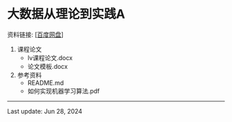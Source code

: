 # 大数据从理论到实践A
资料链接: [[百度网盘](https://pan.baidu.com/s/1dpzsmXZMuKs1P1RfUwCjMA?pwd=c9f0)]

1. 课程论文 
    - lv课程论文.docx
    - 论文模板.docx
2. 参考资料 
    - README.md
    - 如何实现机器学习算法.pdf
---
Last update: Jun 28, 2024
